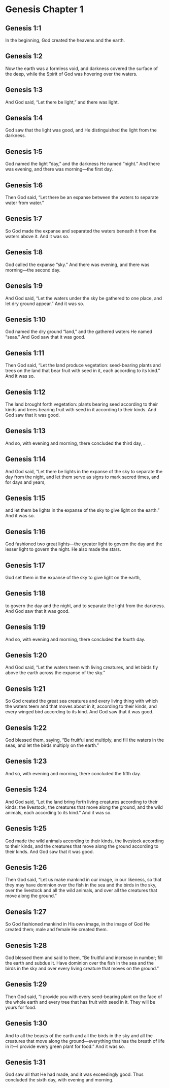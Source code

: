 # Genesis Chapter 1

## Genesis 1:1

In the beginning, God created the heavens and the earth.

## Genesis 1:2

Now the earth was a formless void, and darkness covered the surface of the deep, while the Spirit of God was hovering over the waters.

## Genesis 1:3

And God said, “Let there be light,” and there was light.

## Genesis 1:4

God saw that the light was good, and He distinguished the light from the darkness.

## Genesis 1:5

God named the light “day,” and the darkness He named “night.” And there was evening, and there was morning—the first day.

## Genesis 1:6

Then God said, “Let there be an expanse between the waters to separate water from water.”

## Genesis 1:7

So God made the expanse and separated the waters beneath it from the waters above it. And it was so.

## Genesis 1:8

God called the expanse “sky.” And there was evening, and there was morning—the second day.

## Genesis 1:9

And God said, “Let the waters under the sky be gathered to one place, and let dry ground appear.” And it was so.

## Genesis 1:10

God named the dry ground “land,” and the gathered waters He named “seas.” And God saw that it was good.

## Genesis 1:11

Then God said, “Let the land produce vegetation: seed-bearing plants and trees on the land that bear fruit with seed in it, each according to its kind.” And it was so.

## Genesis 1:12

The land brought forth vegetation: plants bearing seed according to their kinds and trees bearing fruit with seed in it according to their kinds. And God saw that it was good.

## Genesis 1:13

And so, with evening and morning, there concluded the third day, .

## Genesis 1:14

And God said, “Let there be lights in the expanse of the sky to separate the day from the night, and let them serve as signs to mark sacred times, and for days and years,

## Genesis 1:15

and let them be lights in the expanse of the sky to give light on the earth.” And it was so.

## Genesis 1:16

God fashioned two great lights—the greater light to govern the day and the lesser light to govern the night. He also made the stars.

## Genesis 1:17

God set them in the expanse of the sky to give light on the earth,

## Genesis 1:18

to govern the day and the night, and to separate the light from the darkness. And God saw that it was good.

## Genesis 1:19

And so, with evening and morning, there concluded the fourth day.

## Genesis 1:20

And God said, “Let the waters teem with living creatures, and let birds fly above the earth across the expanse of the sky.”

## Genesis 1:21

So God created the great sea creatures and every living thing with which the waters teem and that moves about in it, according to their kinds, and every winged bird according to its kind. And God saw that it was good.

## Genesis 1:22

God blessed them, saying, “Be fruitful and multiply, and fill the waters in the seas, and let the birds multiply on the earth.”

## Genesis 1:23

And so, with evening and morning, there concluded the fifth day.

## Genesis 1:24

And God said, “Let the land bring forth living creatures according to their kinds: the livestock, the creatures that move along the ground, and the wild animals, each according to its kind.” And it was so.

## Genesis 1:25

God made the wild animals according to their kinds, the livestock according to their kinds, and the creatures that move along the ground according to their kinds. And God saw that it was good.

## Genesis 1:26

Then God said, “Let us make mankind in our image, in our likeness, so that they may have dominion over the fish in the sea and the birds in the sky, over the livestock and all the wild animals, and over all the creatures that move along the ground.”

## Genesis 1:27

So God fashioned mankind in His own image, in the image of God He created them; male and female He created them.

## Genesis 1:28

God blessed them and said to them, “Be fruitful and increase in number; fill the earth and subdue it. Have dominion over the fish in the sea and the birds in the sky and over every living creature that moves on the ground.”

## Genesis 1:29

Then God said, “I provide you with every seed-bearing plant on the face of the whole earth and every tree that has fruit with seed in it. They will be yours for food.

## Genesis 1:30

And to all the beasts of the earth and all the birds in the sky and all the creatures that move along the ground—everything that has the breath of life in it—I provide every green plant for food.” And it was so.

## Genesis 1:31

God saw all that He had made, and it was exceedingly good. Thus concluded the sixth day, with evening and morning.
